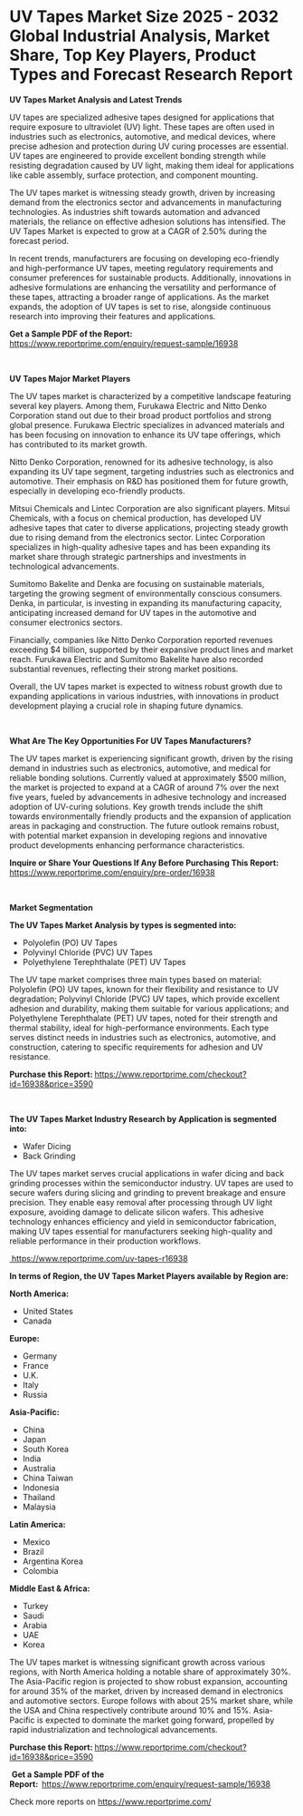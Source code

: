 <p><h1>UV Tapes Market Size 2025 - 2032 Global Industrial Analysis, Market Share, Top Key Players, Product Types and Forecast Research Report</h1></p><p><strong>UV Tapes Market Analysis and Latest Trends</strong></p>
<p><p>UV tapes are specialized adhesive tapes designed for applications that require exposure to ultraviolet (UV) light. These tapes are often used in industries such as electronics, automotive, and medical devices, where precise adhesion and protection during UV curing processes are essential. UV tapes are engineered to provide excellent bonding strength while resisting degradation caused by UV light, making them ideal for applications like cable assembly, surface protection, and component mounting.</p><p>The UV tapes market is witnessing steady growth, driven by increasing demand from the electronics sector and advancements in manufacturing technologies. As industries shift towards automation and advanced materials, the reliance on effective adhesion solutions has intensified. The UV Tapes Market is expected to grow at a CAGR of 2.50% during the forecast period. </p><p>In recent trends, manufacturers are focusing on developing eco-friendly and high-performance UV tapes, meeting regulatory requirements and consumer preferences for sustainable products. Additionally, innovations in adhesive formulations are enhancing the versatility and performance of these tapes, attracting a broader range of applications. As the market expands, the adoption of UV tapes is set to rise, alongside continuous research into improving their features and applications.</p></p>
<p><strong>Get a Sample PDF of the Report:&nbsp;</strong> <a href="https://www.reportprime.com/enquiry/request-sample/16938?utm_campaign=2300&utm_medium=2&utm_source=Github&utm_content=ia&utm_term=18032025&utm_id=uv-tapes">https://www.reportprime.com/enquiry/request-sample/16938</a></p>
<p>&nbsp;</p>
<p><strong>UV Tapes Major Market Players</strong></p>
<p><p>The UV tapes market is characterized by a competitive landscape featuring several key players. Among them, Furukawa Electric and Nitto Denko Corporation stand out due to their broad product portfolios and strong global presence. Furukawa Electric specializes in advanced materials and has been focusing on innovation to enhance its UV tape offerings, which has contributed to its market growth.</p><p>Nitto Denko Corporation, renowned for its adhesive technology, is also expanding its UV tape segment, targeting industries such as electronics and automotive. Their emphasis on R&D has positioned them for future growth, especially in developing eco-friendly products.</p><p>Mitsui Chemicals and Lintec Corporation are also significant players. Mitsui Chemicals, with a focus on chemical production, has developed UV adhesive tapes that cater to diverse applications, projecting steady growth due to rising demand from the electronics sector. Lintec Corporation specializes in high-quality adhesive tapes and has been expanding its market share through strategic partnerships and investments in technological advancements.</p><p>Sumitomo Bakelite and Denka are focusing on sustainable materials, targeting the growing segment of environmentally conscious consumers. Denka, in particular, is investing in expanding its manufacturing capacity, anticipating increased demand for UV tapes in the automotive and consumer electronics sectors.</p><p>Financially, companies like Nitto Denko Corporation reported revenues exceeding $4 billion, supported by their expansive product lines and market reach. Furukawa Electric and Sumitomo Bakelite have also recorded substantial revenues, reflecting their strong market positions.</p><p>Overall, the UV tapes market is expected to witness robust growth due to expanding applications in various industries, with innovations in product development playing a crucial role in shaping future dynamics.</p></p>
<p>&nbsp;</p>
<p><strong>What Are The Key Opportunities For UV Tapes Manufacturers?</strong></p>
<p><p>The UV tapes market is experiencing significant growth, driven by the rising demand in industries such as electronics, automotive, and medical for reliable bonding solutions. Currently valued at approximately $500 million, the market is projected to expand at a CAGR of around 7% over the next five years, fueled by advancements in adhesive technology and increased adoption of UV-curing solutions. Key growth trends include the shift towards environmentally friendly products and the expansion of application areas in packaging and construction. The future outlook remains robust, with potential market expansion in developing regions and innovative product developments enhancing performance characteristics.</p></p>
<p><strong>Inquire or Share Your Questions If Any Before Purchasing This Report:</strong> <a href="https://www.reportprime.com/enquiry/pre-order/16938?utm_campaign=2300&utm_medium=2&utm_source=Github&utm_content=ia&utm_term=18032025&utm_id=uv-tapes">https://www.reportprime.com/enquiry/pre-order/16938</a></p>
<p>&nbsp;</p>
<p><strong>Market Segmentation</strong></p>
<p><strong>The UV Tapes Market Analysis by types is segmented into:</strong></p>
<p><ul><li>Polyolefin (PO) UV Tapes</li><li>Polyvinyl Chloride (PVC) UV Tapes</li><li>Polyethylene Terephthalate (PET) UV Tapes</li></ul></p>
<p><p>The UV tape market comprises three main types based on material: Polyolefin (PO) UV tapes, known for their flexibility and resistance to UV degradation; Polyvinyl Chloride (PVC) UV tapes, which provide excellent adhesion and durability, making them suitable for various applications; and Polyethylene Terephthalate (PET) UV tapes, noted for their strength and thermal stability, ideal for high-performance environments. Each type serves distinct needs in industries such as electronics, automotive, and construction, catering to specific requirements for adhesion and UV resistance.</p></p>
<p><strong>Purchase this Report:&nbsp;</strong><a href="https://www.reportprime.com/checkout?id=16938&price=3590&utm_campaign=2300&utm_medium=2&utm_source=Github&utm_content=ia&utm_term=18032025&utm_id=uv-tapes">https://www.reportprime.com/checkout?id=16938&price=3590</a></p>
<p>&nbsp;</p>
<p><strong>The UV Tapes Market Industry Research by Application is segmented into:</strong></p>
<p><ul><li>Wafer Dicing</li><li>Back Grinding</li></ul></p>
<p><p>The UV tapes market serves crucial applications in wafer dicing and back grinding processes within the semiconductor industry. UV tapes are used to secure wafers during slicing and grinding to prevent breakage and ensure precision. They enable easy removal after processing through UV light exposure, avoiding damage to delicate silicon wafers. This adhesive technology enhances efficiency and yield in semiconductor fabrication, making UV tapes essential for manufacturers seeking high-quality and reliable performance in their production workflows.</p></p>
<p><a href="https://www.reportprime.com/uv-tapes-r16938?utm_campaign=2300&utm_medium=2&utm_source=Github&utm_content=ia&utm_term=18032025&utm_id=uv-tapes">&nbsp;https://www.reportprime.com/uv-tapes-r16938</a></p>
<p><strong>In terms of Region, the UV Tapes Market Players available by Region are:</strong></p>
<p>
    <p> <strong> North America: </strong>
        <ul>
            <li>United States</li>
            <li>Canada</li>
        </ul>
        </p> 
    <p> <strong> Europe: </strong>
        <ul>
            <li>Germany</li>
            <li>France</li>
            <li>U.K.</li>
            <li>Italy</li>
            <li>Russia</li>
        </ul>
        </p> 
    <p> <strong> Asia-Pacific: </strong>
        <ul>
            <li>China</li>
            <li>Japan</li>
            <li>South Korea</li>
            <li>India</li>
            <li>Australia</li>
            <li>China Taiwan</li>
            <li>Indonesia</li>
            <li>Thailand</li>
            <li>Malaysia</li>
        </ul>
        </p> 
    <p> <strong> Latin America: </strong>
        <ul>
            <li>Mexico</li>
            <li>Brazil</li>
            <li>Argentina Korea</li>
            <li>Colombia</li>
        </ul>
        </p> 
    <p> <strong> Middle East & Africa: </strong>
        <ul>
            <li>Turkey</li>
            <li>Saudi</li>
            <li>Arabia</li>
            <li>UAE</li>
            <li>Korea</li>
        </ul>
    </p>
    </p>
<p><p>The UV tapes market is witnessing significant growth across various regions, with North America holding a notable share of approximately 30%. The Asia-Pacific region is projected to show robust expansion, accounting for around 35% of the market, driven by increased demand in electronics and automotive sectors. Europe follows with about 25% market share, while the USA and China respectively contribute around 10% and 15%. Asia-Pacific is expected to dominate the market going forward, propelled by rapid industrialization and technological advancements.</p></p>
<p><strong>Purchase this Report: </strong><a href="https://www.reportprime.com/checkout?id=16938&price=3590&utm_campaign=2300&utm_medium=2&utm_source=Github&utm_content=ia&utm_term=18032025&utm_id=uv-tapes">https://www.reportprime.com/checkout?id=16938&price=3590</a></p>
<p>&nbsp;<strong>Get a Sample PDF of the Report:&nbsp;&nbsp;</strong><a href="https://www.reportprime.com/enquiry/request-sample/16938?utm_campaign=2300&utm_medium=2&utm_source=Github&utm_content=ia&utm_term=18032025&utm_id=uv-tapes">https://www.reportprime.com/enquiry/request-sample/16938</a></p>
<p><strong></strong></p>
<p>Check more reports on <a href="https://www.reportprime.com/?utm_campaign=2300&utm_medium=2&utm_source=Github&utm_content=ia&utm_term=18032025&utm_id=uv-tapes">https://www.reportprime.com/</a></p>
